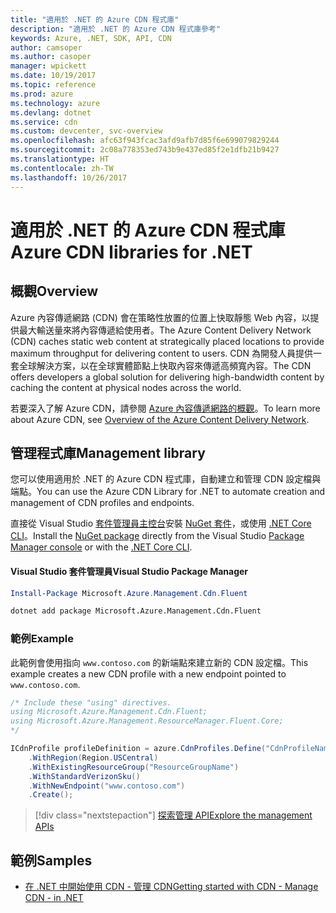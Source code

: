 ```yaml
---
title: "適用於 .NET 的 Azure CDN 程式庫"
description: "適用於 .NET 的 Azure CDN 程式庫參考"
keywords: Azure, .NET, SDK, API, CDN
author: camsoper
ms.author: casoper
manager: wpickett
ms.date: 10/19/2017
ms.topic: reference
ms.prod: azure
ms.technology: azure
ms.devlang: dotnet
ms.service: cdn
ms.custom: devcenter, svc-overview
ms.openlocfilehash: afc63f943fcac3afd9afb7d85f6e699079829244
ms.sourcegitcommit: 2c08a778353ed743b9e437ed85f2e1dfb21b9427
ms.translationtype: HT
ms.contentlocale: zh-TW
ms.lasthandoff: 10/26/2017
---
```

# <a name="azure-cdn-libraries-for-net"></a><span data-ttu-id="fc07d-104">適用於 .NET 的 Azure CDN 程式庫</span><span class="sxs-lookup"><span data-stu-id="fc07d-104">Azure CDN libraries for .NET</span></span>

## <a name="overview"></a><span data-ttu-id="fc07d-105">概觀</span><span class="sxs-lookup"><span data-stu-id="fc07d-105">Overview</span></span>

<span data-ttu-id="fc07d-106">Azure 內容傳遞網路 (CDN) 會在策略性放置的位置上快取靜態 Web 內容，以提供最大輸送量來將內容傳遞給使用者。</span><span class="sxs-lookup"><span data-stu-id="fc07d-106">The Azure Content Delivery Network (CDN) caches static web content at strategically placed locations to provide maximum throughput for delivering content to users.</span></span> <span data-ttu-id="fc07d-107">CDN 為開發人員提供一套全球解決方案，以在全球實體節點上快取內容來傳遞高頻寬內容。</span><span class="sxs-lookup"><span data-stu-id="fc07d-107">The CDN offers developers a global solution for delivering high-bandwidth content by caching the content at physical nodes across the world.</span></span>

<span data-ttu-id="fc07d-108">若要深入了解 Azure CDN，請參閱 [Azure 內容傳遞網路的概觀](https://docs.microsoft.com/azure/cdn/cdn-overview)。</span><span class="sxs-lookup"><span data-stu-id="fc07d-108">To learn more about Azure CDN, see [Overview of the Azure Content Delivery Network](https://docs.microsoft.com/azure/cdn/cdn-overview).</span></span>


## <a name="management-library"></a><span data-ttu-id="fc07d-109">管理程式庫</span><span class="sxs-lookup"><span data-stu-id="fc07d-109">Management library</span></span>

<span data-ttu-id="fc07d-110">您可以使用適用於 .NET 的 Azure CDN 程式庫，自動建立和管理 CDN 設定檔與端點。</span><span class="sxs-lookup"><span data-stu-id="fc07d-110">You can use the Azure CDN Library for .NET to automate creation and management of CDN profiles and endpoints.</span></span> 

<span data-ttu-id="fc07d-111">直接從 Visual Studio [套件管理員主控台][PackageManager]安裝 [NuGet 套件](https://www.nuget.org/packages/Microsoft.Azure.Management.Cdn.Fluent)，或使用 [.NET Core CLI][DotNetCLI]。</span><span class="sxs-lookup"><span data-stu-id="fc07d-111">Install the [NuGet package](https://www.nuget.org/packages/Microsoft.Azure.Management.Cdn.Fluent) directly from the Visual Studio [Package Manager console][PackageManager] or with the [.NET Core CLI][DotNetCLI].</span></span>

#### <a name="visual-studio-package-manager"></a><span data-ttu-id="fc07d-112">Visual Studio 套件管理員</span><span class="sxs-lookup"><span data-stu-id="fc07d-112">Visual Studio Package Manager</span></span>

```powershell
Install-Package Microsoft.Azure.Management.Cdn.Fluent
```

```bash
dotnet add package Microsoft.Azure.Management.Cdn.Fluent
```

### <a name="example"></a><span data-ttu-id="fc07d-113">範例</span><span class="sxs-lookup"><span data-stu-id="fc07d-113">Example</span></span>

<span data-ttu-id="fc07d-114">此範例會使用指向 `www.contoso.com` 的新端點來建立新的 CDN 設定檔。</span><span class="sxs-lookup"><span data-stu-id="fc07d-114">This example creates a new CDN profile with a new endpoint pointed to `www.contoso.com`.</span></span>

```csharp
/* Include these "using" directives.
using Microsoft.Azure.Management.Cdn.Fluent;
using Microsoft.Azure.Management.ResourceManager.Fluent.Core;
*/

ICdnProfile profileDefinition = azure.CdnProfiles.Define("CdnProfileName")
    .WithRegion(Region.USCentral)
    .WithExistingResourceGroup("ResourceGroupName")
    .WithStandardVerizonSku()
    .WithNewEndpoint("www.contoso.com")
    .Create();

```

> [!div class="nextstepaction"]
> [<span data-ttu-id="fc07d-115">探索管理 API</span><span class="sxs-lookup"><span data-stu-id="fc07d-115">Explore the management APIs</span></span>](/dotnet/api/overview/azure/cdn/management)


## <a name="samples"></a><span data-ttu-id="fc07d-116">範例</span><span class="sxs-lookup"><span data-stu-id="fc07d-116">Samples</span></span>

* [<span data-ttu-id="fc07d-117">在 .NET 中開始使用 CDN - 管理 CDN</span><span class="sxs-lookup"><span data-stu-id="fc07d-117">Getting started with CDN - Manage CDN - in .NET</span></span>](https://github.com/Azure-Samples/cdn-dotnet-manage-cdn)

[PackageManager]: https://docs.microsoft.com/nuget/tools/package-manager-console
[DotNetCLI]: https://docs.microsoft.com/dotnet/core/tools/dotnet-add-package
